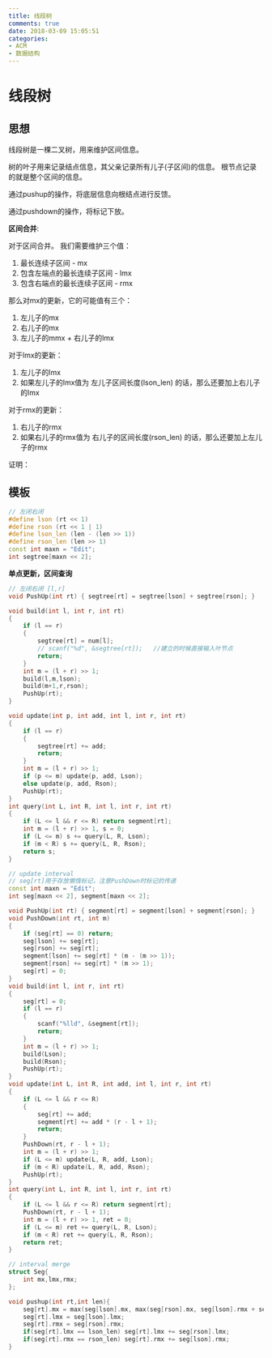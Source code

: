 ```yaml
---
title: 线段树
comments: true
date: 2018-03-09 15:05:51
categories:
- ACM
- 数据结构
---
```


# 线段树
## 思想

线段树是一棵二叉树，用来维护区间信息。

树的叶子用来记录结点信息，其父亲记录所有儿子(子区间)的信息。 根节点记录的就是整个区间的信息。

通过pushup的操作，将底层信息向根结点进行反馈。

通过pushdown的操作，将标记下放。
<!--more-->


**区间合并**:

对于区间合并。 我们需要维护三个值：

1. 最长连续子区间 - mx
2. 包含左端点的最长连续子区间 - lmx
3. 包含右端点的最长连续子区间 - rmx

那么对mx的更新，它的可能值有三个：

1. 左儿子的mx
2. 右儿子的mx
3. 左儿子的mmx + 右儿子的lmx

对于lmx的更新：

1. 左儿子的lmx
2. 如果左儿子的lmx值为 左儿子区间长度(lson_len) 的话，那么还要加上右儿子的lmx

对于rmx的更新：

1. 右儿子的rmx
2. 如果右儿子的rmx值为 右儿子的区间长度(rson_len) 的话，那么还要加上左儿子的rmx

证明：

## 模板

```cpp
// 左闭右闭
#define lson (rt << 1)
#define rson (rt << 1 | 1)
#define lson_len (len - (len >> 1))
#define rson_len (len >> 1)
const int maxn = "Edit";
int segtree[maxn << 2];
```

**单点更新，区间查询**
```cpp
// 左闭右闭 [l,r]
void PushUp(int rt) { segtree[rt] = segtree[lson] + segtree[rson]; }

void build(int l, int r, int rt)
{
    if (l == r)
    {
        segtree[rt] = num[l];
        // scanf("%d", &segtree[rt]);   //建立的时候直接输入叶节点
        return;
    }
    int m = (l + r) >> 1;
    build(l,m,lson);
    build(m+1,r,rson);
    PushUp(rt);
}

void update(int p, int add, int l, int r, int rt)
{
    if (l == r)
    {
        segtree[rt] += add;
        return;
    }
    int m = (l + r) >> 1;
    if (p <= m) update(p, add, Lson);
    else update(p, add, Rson);
    PushUp(rt);
}
int query(int L, int R, int l, int r, int rt)
{
    if (L <= l && r <= R) return segment[rt];
    int m = (l + r) >> 1, s = 0;
    if (L <= m) s += query(L, R, Lson);
    if (m < R) s += query(L, R, Rson);
    return s;
}

// update interval
// seg[rt]用于存放懒惰标记，注意PushDown时标记的传递
const int maxn = "Edit";
int seg[maxn << 2], segment[maxn << 2];

void PushUp(int rt) { segment[rt] = segment[lson] + segment[rson]; }
void PushDown(int rt, int m)
{
    if (seg[rt] == 0) return;
    seg[lson] += seg[rt];
    seg[rson] += seg[rt];
    segment[lson] += seg[rt] * (m - (m >> 1));
    segment[rson] += seg[rt] * (m >> 1);
    seg[rt] = 0;
}
void build(int l, int r, int rt)
{
    seg[rt] = 0;
    if (l == r)
    {
        scanf("%lld", &segment[rt]);
        return;
    }
    int m = (l + r) >> 1;
    build(Lson);
    build(Rson);
    PushUp(rt);
}
void update(int L, int R, int add, int l, int r, int rt)
{
    if (L <= l && r <= R)
    {
        seg[rt] += add;
        segment[rt] += add * (r - l + 1);
        return;
    }
    PushDown(rt, r - l + 1);
    int m = (l + r) >> 1;
    if (L <= m) update(L, R, add, Lson);
    if (m < R) update(L, R, add, Rson);
    PushUp(rt);
}
int query(int L, int R, int l, int r, int rt)
{
    if (L <= l && r <= R) return segment[rt];
    PushDown(rt, r - l + 1);
    int m = (l + r) >> 1, ret = 0;
    if (L <= m) ret += query(L, R, Lson);
    if (m < R) ret += query(L, R, Rson);
    return ret;
}

// interval merge
struct Seg{
    int mx,lmx,rmx;
};

void pushup(int rt,int len){
    seg[rt].mx = max(seg[lson].mx, max(seg[rson].mx, seg[lson].rmx + seg[rson].lmx));
    seg[rt].lmx = seg[lson].lmx;
    seg[rt].rmx = seg[rson].rmx;
    if(seg[rt].lmx == lson_len) seg[rt].lmx += seg[rson].lmx;
    if(seg[rt].rmx == rson_len) seg[rt].rmx += seg[lson].rmx;
}
```

